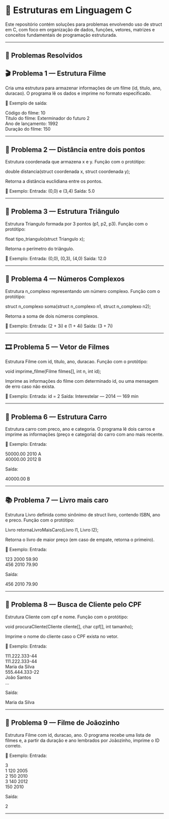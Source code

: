 # 📘 Estruturas em Linguagem C

Este repositório contém soluções para problemas envolvendo uso de struct em C, com foco em organização de dados, funções, vetores, matrizes e conceitos fundamentais de programação estruturada.

---

## 🔢 Problemas Resolvidos

## 🎬 Problema 1 — Estrutura Filme

Cria uma estrutura para armazenar informações de um filme (id, titulo, ano, duracao).
O programa lê os dados e imprime no formato especificado.

📌 Exemplo de saída:

Código do filme: 10  
Título do filme: Exterminador do futuro 2  
Ano de lançamento: 1992  
Duração do filme: 150

---

## 📍 Problema 2 — Distância entre dois pontos

Estrutura coordenada que armazena x e y.
Função com o protótipo:

double distancia(struct coordenada x, struct coordenada y);


Retorna a distância euclidiana entre os pontos.

📌 Exemplo:
Entrada: (0,0) e (3,4)
Saída: 5.0

---

## 🔺 Problema 3 — Estrutura Triângulo

Estrutura Triangulo formada por 3 pontos (p1, p2, p3).
Função com o protótipo:

float tipo_triangulo(struct Triangulo x);


Retorna o perímetro do triângulo.

📌 Exemplo:
Entrada: (0,0), (0,3), (4,0)
Saída: 12.0

---

## 🔢 Problema 4 — Números Complexos

Estrutura n_complexo representando um número complexo.
Função com o protótipo:

struct n_complexo soma(struct n_complexo n1, struct n_complexo n2);


Retorna a soma de dois números complexos.

📌 Exemplo:
Entrada: (2 + 3i) e (1 + 4i)
Saída: (3 + 7i)

---

## 🎞 Problema 5 — Vetor de Filmes

Estrutura Filme com id, titulo, ano, duracao.
Função com o protótipo:

void imprime_filme(Filme filmes[], int n, int id);


Imprime as informações do filme com determinado id, ou uma mensagem de erro caso não exista.

📌 Exemplo:
Entrada: id = 2
Saída: Interestelar — 2014 — 169 min

---

## 🚗 Problema 6 — Estrutura Carro

Estrutura carro com preco, ano e categoria.
O programa lê dois carros e imprime as informações (preço e categoria) do carro com ano mais recente.

📌 Exemplo:
Entrada:

50000.00 2010 A  
40000.00 2012 B  


Saída:

40000.00 B  

---

## 📚 Problema 7 — Livro mais caro

Estrutura Livro definida como sinônimo de struct livro, contendo ISBN, ano e preco.
Função com o protótipo:

Livro retornaLivroMaisCaro(Livro l1, Livro l2);


Retorna o livro de maior preço (em caso de empate, retorna o primeiro).

📌 Exemplo:
Entrada:

123 2000 59.90  
456 2010 79.90  


Saída:

456 2010 79.90  

---

## 🧾 Problema 8 — Busca de Cliente pelo CPF

Estrutura Cliente com cpf e nome.
Função com o protótipo:

void procuraCliente(Cliente cliente[], char cpf[], int tamanho);


Imprime o nome do cliente caso o CPF exista no vetor.

📌 Exemplo:
Entrada:

111.222.333-44  
111.222.333-44  
Maria da Silva  
555.444.333-22  
João Santos  
...  


Saída:

Maria da Silva  

---

## 🎥 Problema 9 — Filme de Joãozinho

Estrutura Filme com id, duracao, ano.
O programa recebe uma lista de filmes e, a partir da duração e ano lembrados por Joãozinho, imprime o ID correto.

📌 Exemplo:
Entrada:

3  
1 120 2005  
2 150 2010  
3 140 2012  
150 2010  


Saída:

2  

---